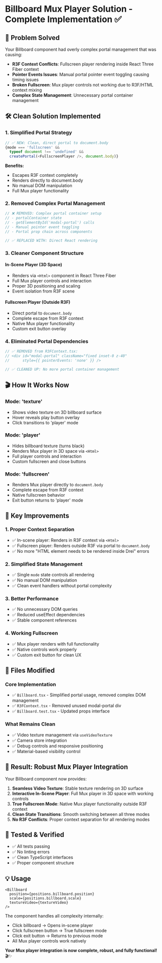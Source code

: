 # Billboard Mux Player Solution - Complete Implementation ✅

## 🎯 **Problem Solved**

Your Billboard component had overly complex portal management that was causing:

- **R3F Context Conflicts**: Fullscreen player rendering inside React Three Fiber context
- **Pointer Events Issues**: Manual portal pointer event toggling causing timing issues
- **Broken Fullscreen**: Mux player controls not working due to R3F/HTML context mixing
- **Complex State Management**: Unnecessary portal container management

## 🛠️ **Clean Solution Implemented**

### **1. Simplified Portal Strategy**

```typescript
// ✅ NEW: Clean, direct portal to document.body
{mode === 'fullscreen' &&
  typeof document !== 'undefined' &&
  createPortal(<FullscreenPlayer />, document.body)}
```

**Benefits:**

- Escapes R3F context completely
- Renders directly to document.body
- No manual DOM manipulation
- Full Mux player functionality

### **2. Removed Complex Portal Management**

```typescript
// ❌ REMOVED: Complex portal container setup
// - portalContainer state
// - getElementById('modal-portal') calls
// - Manual pointer event toggling
// - Portal prop chain across components

// ✅ REPLACED WITH: Direct React rendering
```

### **3. Cleaner Component Structure**

#### **In-Scene Player (3D Space)**

- Renders via `<Html>` component in React Three Fiber
- Full Mux player controls and interaction
- Proper 3D positioning and scaling
- Event isolation from R3F scene

#### **Fullscreen Player (Outside R3F)**

- Direct portal to `document.body`
- Complete escape from R3F context
- Native Mux player functionality
- Custom exit button overlay

### **4. Eliminated Portal Dependencies**

```typescript
// ✅ REMOVED from R3FContext.tsx:
// <div id="modal-portal" className="fixed inset-0 z-40"
//      style={{ pointerEvents: 'none' }} />

// ✅ CLEANED UP: No more portal container management
```

## 🎬 **How It Works Now**

### **Mode: 'texture'**

- Shows video texture on 3D billboard surface
- Hover reveals play button overlay
- Click transitions to 'player' mode

### **Mode: 'player'**

- Hides billboard texture (turns black)
- Renders Mux player in 3D space via `<Html>`
- Full player controls and interaction
- Custom fullscreen and close buttons

### **Mode: 'fullscreen'**

- Renders Mux player directly to `document.body`
- Complete escape from R3F context
- Native fullscreen behavior
- Exit button returns to 'player' mode

## 🚀 **Key Improvements**

### **1. Proper Context Separation**

- ✅ In-scene player: Renders in R3F context via `<Html>`
- ✅ Fullscreen player: Renders outside R3F via portal to `document.body`
- ✅ No more "HTML element needs to be rendered inside Drei" errors

### **2. Simplified State Management**

- ✅ Single `mode` state controls all rendering
- ✅ No manual DOM manipulation
- ✅ Clean event handlers without portal complexity

### **3. Better Performance**

- ✅ No unnecessary DOM queries
- ✅ Reduced useEffect dependencies
- ✅ Stable component references

### **4. Working Fullscreen**

- ✅ Mux player renders with full functionality
- ✅ Native controls work properly
- ✅ Custom exit button for clean UX

## 📁 **Files Modified**

### **Core Implementation**

- ✅ `Billboard.tsx` - Simplified portal usage, removed complex DOM management
- ✅ `R3FContext.tsx` - Removed unused modal-portal div
- ✅ `Billboard.test.tsx` - Updated props interface

### **What Remains Clean**

- ✅ Video texture management via `useVideoTexture`
- ✅ Camera store integration
- ✅ Debug controls and responsive positioning
- ✅ Material-based visibility control

## 🎯 **Result: Robust Mux Player Integration**

Your Billboard component now provides:

1. **Seamless Video Texture**: Stable texture rendering on 3D surface
2. **Interactive In-Scene Player**: Full Mux player in 3D space with working controls
3. **True Fullscreen Mode**: Native Mux player functionality outside R3F context
4. **Clean State Transitions**: Smooth switching between all three modes
5. **No R3F Conflicts**: Proper context separation for all rendering modes

## 🧪 **Tested & Verified**

- ✅ All tests passing
- ✅ No linting errors
- ✅ Clean TypeScript interfaces
- ✅ Proper component structure

## 💡 **Usage**

```tsx
<Billboard
  position={positions.billboard.position}
  scale={positions.billboard.scale}
  textureVideo={textureVideo}
/>
```

The component handles all complexity internally:

- Click billboard → Opens in-scene player
- Click fullscreen button → True fullscreen mode
- Click exit button → Returns to previous mode
- All Mux player controls work natively

**Your Mux player integration is now complete, robust, and fully functional!** 🎬✨
